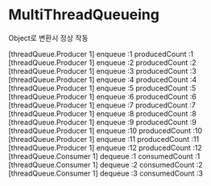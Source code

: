 # MultiThreadQueueing


Object로 변환시 정상 작동

[threadQueue.Producer 1] enqueue :1					producedCount :1
[threadQueue.Producer 1] enqueue :2					producedCount :2
[threadQueue.Producer 1] enqueue :3					producedCount :3
[threadQueue.Producer 1] enqueue :4					producedCount :4
[threadQueue.Producer 1] enqueue :5					producedCount :5
[threadQueue.Producer 1] enqueue :6					producedCount :6
[threadQueue.Producer 1] enqueue :7					producedCount :7
[threadQueue.Producer 1] enqueue :8					producedCount :8
[threadQueue.Producer 1] enqueue :9					producedCount :9
[threadQueue.Producer 1] enqueue :10				producedCount :10
[threadQueue.Producer 1] enqueue :11				producedCount :11
[threadQueue.Producer 1] enqueue :12				producedCount :12
[threadQueue.Consumer 1] dequeue :1					consumedCount :1
[threadQueue.Consumer 1] dequeue :2					consumedCount :2
[threadQueue.Consumer 1] dequeue :3					consumedCount :3

